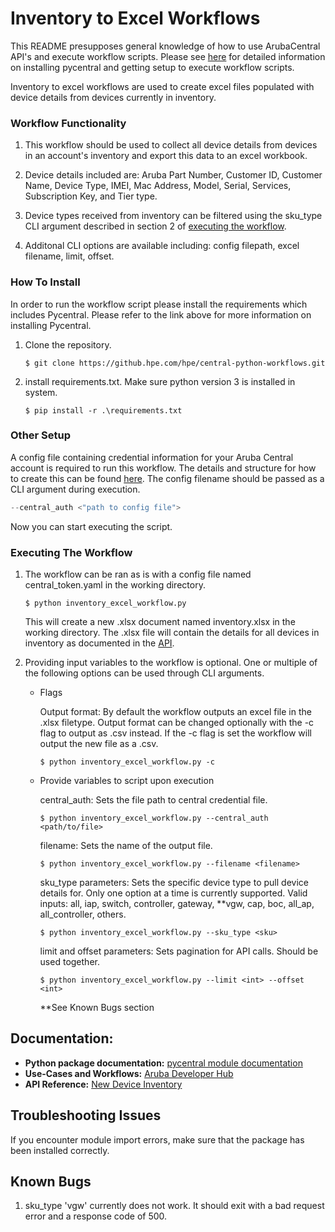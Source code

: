# Inventory to Excel Workflows

This README presupposes general knowledge of how to use ArubaCentral API's and execute workflow scripts.  Please see [here](https://github.com/aruba/pycentral/blob/master/README.md)
for detailed information on installing pycentral and getting setup to execute workflow scripts.

Inventory to excel workflows are used to create excel files populated with device details from devices currently in inventory.

### Workflow Functionality

1. This workflow should be used to collect all device details from devices in an account's inventory and export this data to an excel workbook. 

2. Device details included are: Aruba Part Number, Customer ID, Customer Name, Device Type,  IMEI, Mac Address, Model, Serial, Services, Subscription Key, and Tier type.

3. Device types received from inventory can be filtered using the sku_type CLI argument described in section 2 of [executing the workflow](#executing-the-workflow).
   
4. Additonal CLI options are available including: config filepath, excel filename, limit, offset.

### How To Install
In order to run the workflow script please install the requirements which includes Pycentral.  Please refer to the link
above for more information on installing Pycentral.
1. Clone the repository.
   ```
   $ git clone https://github.hpe.com/hpe/central-python-workflows.git
   ```

2. install requirements.txt. Make sure python version 3 is installed in system.
    ```
    $ pip install -r .\requirements.txt
    ```

### Other Setup
A config file containing credential information for your Aruba Central account is required to run this workflow.  The details and structure
for how to create this can be found [here](https://github.com/aruba/pycentral/tree/master/sample_scripts).  The config filename should be passed as a CLI argument during execution.
```python
--central_auth <"path to config file">
```

Now you can start executing the script.

### Executing The Workflow
1. The workflow can be ran as is with a config file named central_token.yaml in the working directory.
    
    ```
    $ python inventory_excel_workflow.py
    ```

    This will create a new .xlsx document named inventory.xlsx in the working directory.
    The .xlsx file will contain the details for all devices in inventory as documented in the [API](https://developer.arubanetworks.com/aruba-central/reference/acp_servicenb_apiapidevice_inventoryget_devices).


2. Providing input variables to the workflow is optional. One or multiple of the following options can be used through CLI arguments.
    * Flags

        Output format:
            By default the workflow outputs an excel file in the .xlsx filetype. Output format can be changed optionally with the -c flag to output as .csv instead.  If the -c flag is set the workflow will output the new file as a .csv.
        ```
        $ python inventory_excel_workflow.py -c
        ```
    
    * Provide variables to script upon execution
        
        central_auth:
            Sets the file path to central credential file.
        ```
        $ python inventory_excel_workflow.py --central_auth <path/to/file>
        ```
        
        filename:
            Sets the name of the output file.
        ```
        $ python inventory_excel_workflow.py --filename <filename>
        ```

        sku_type parameters:
            Sets the specific device type to pull device details for. Only one option at a time is currently supported.
            Valid inputs: all, iap, switch, controller, gateway, **vgw, cap, boc, all_ap, all_controller, others.
        ```
        $ python inventory_excel_workflow.py --sku_type <sku>
        ```

        limit and offset parameters:
            Sets pagination for API calls.  Should be used together.
        ```
        $ python inventory_excel_workflow.py --limit <int> --offset <int>
        ```

        **See Known Bugs section

## Documentation:
* **Python package documentation:** [pycentral module documentation](https://pycentral.readthedocs.io/en/latest/)
* **Use-Cases and Workflows:** [Aruba Developer Hub](https://developer.arubanetworks.com/aruba-central)
* **API Reference:** [New Device Inventory](https://developer.arubanetworks.com/aruba-central/reference/acp_servicenb_apiapidevice_inventoryget_devices)

## Troubleshooting Issues
If you encounter module import errors, make sure that the package has been installed correctly.

## Known Bugs
1. sku_type 'vgw' currently does not work.  It should exit with a bad request error and a response code of 500.
